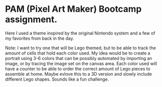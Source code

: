 # PAM (Pixel Art Maker) Bootcamp assignment.

Here I used a theme inspired by the original Nintendo system and a few of my favorites from back in the day.

Note: I want to try one that will be Lego themed, but to be able to track the amount of cells that hold each color used. 
  My idea would be to create a portrait using 3-6 colors that can be possibly automated by importing an image, or by tracing the image set on the canvas area.
  Each color used will have a counter to be able to order the correct amount of Lego pieces to assemble at home.
  Maybe evlove this to a 3D version and slowly include different Lego shapes. Sounds like a fun challenge.

